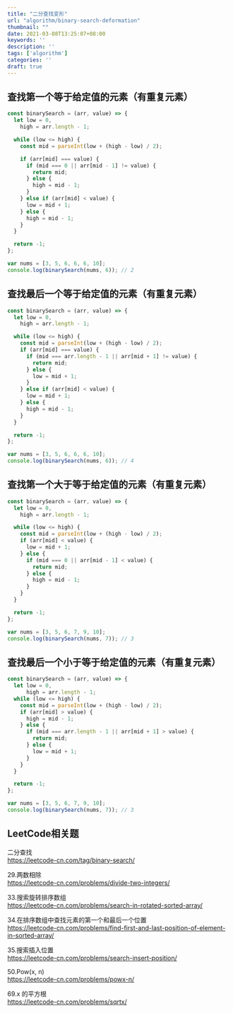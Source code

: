 ```yaml
---
title: "二分查找变形"
url: "algorithm/binary-search-deformation"
thumbnail: ""
date: 2021-03-08T13:25:07+08:00
keywords: ''
description: ''
tags: ['algorithm']
categories: ''
draft: true
---
```


## 查找第一个等于给定值的元素（有重复元素）

```javascript
const binarySearch = (arr, value) => {
  let low = 0,
    high = arr.length - 1;

  while (low <= high) {
    const mid = parseInt(low + (high - low) / 2);

    if (arr[mid] === value) {
      if (mid === 0 || arr[mid - 1] != value) {
        return mid;
      } else {
        high = mid - 1;
      }
    } else if (arr[mid] < value) {
      low = mid + 1;
    } else {
      high = mid - 1;
    }
  }

  return -1;
};

var nums = [3, 5, 6, 6, 6, 10];
console.log(binarySearch(nums, 6)); // 2
```

## 查找最后一个等于给定值的元素（有重复元素）

```javascript
const binarySearch = (arr, value) => {
  let low = 0,
    high = arr.length - 1;

  while (low <= high) {
    const mid = parseInt(low + (high - low) / 2);
    if (arr[mid] === value) {
      if (mid === arr.length - 1 || arr[mid + 1] != value) {
        return mid;
      } else {
        low = mid + 1;
      }
    } else if (arr[mid] < value) {
      low = mid + 1;
    } else {
      high = mid - 1;
    }
  }

  return -1;
};

var nums = [3, 5, 6, 6, 6, 10];
console.log(binarySearch(nums, 6)); // 4
```

## 查找第一个大于等于给定值的元素（有重复元素）

```javascript
const binarySearch = (arr, value) => {
  let low = 0,
    high = arr.length - 1;

  while (low <= high) {
    const mid = parseInt(low + (high - low) / 2);
    if (arr[mid] < value) {
      low = mid + 1;
    } else {
      if (mid === 0 || arr[mid - 1] < value) {
        return mid;
      } else {
        high = mid - 1;
      }
    }
  }

  return -1;
};

var nums = [3, 5, 6, 7, 9, 10];
console.log(binarySearch(nums, 7)); // 3
```

## 查找最后一个小于等于给定值的元素（有重复元素）

```javascript
const binarySearch = (arr, value) => {
  let low = 0,
      high = arr.length - 1;
  while (low <= high) {
    const mid = parseInt(low + (high - low) / 2);
    if (arr[mid] > value) {
      high = mid - 1;
    } else {
      if (mid === arr.length - 1 || arr[mid + 1] > value) {
        return mid;
      } else {
        low = mid + 1;
      }
    }
  }

  return -1;
};

var nums = [3, 5, 6, 7, 9, 10];
console.log(binarySearch(nums, 7)); // 3
```

## LeetCode相关题

二分查找   
https://leetcode-cn.com/tag/binary-search/  

29.两数相除  
https://leetcode-cn.com/problems/divide-two-integers/  

33.搜索旋转排序数组  
https://leetcode-cn.com/problems/search-in-rotated-sorted-array/  

34.在排序数组中查找元素的第一个和最后一个位置  
https://leetcode-cn.com/problems/find-first-and-last-position-of-element-in-sorted-array/  

35.搜索插入位置  
https://leetcode-cn.com/problems/search-insert-position/  

50.Pow(x, n)  
https://leetcode-cn.com/problems/powx-n/  

69.x 的平方根  
https://leetcode-cn.com/problems/sqrtx/  



